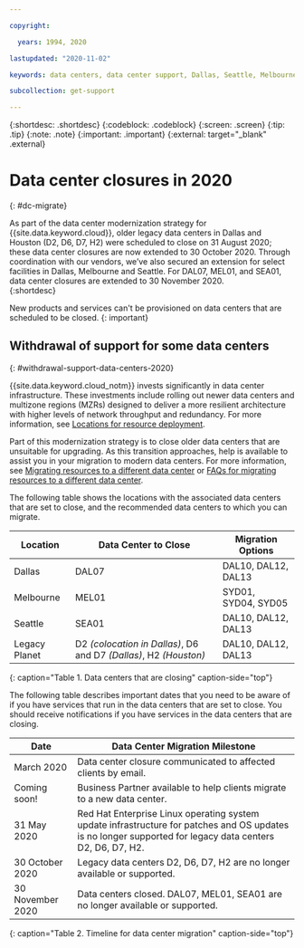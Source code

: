 ```yaml
---

copyright:

  years: 1994, 2020

lastupdated: "2020-11-02"

keywords: data centers, data center support, Dallas, Seattle, Melbourne, Houston, D2, D6, DAL07, SEA01, H2, MEL01, datacenter

subcollection: get-support

---
```


{:shortdesc: .shortdesc}
{:codeblock: .codeblock}
{:screen: .screen}
{:tip: .tip}
{:note: .note}
{:important: .important}
{:external: target="_blank" .external}

# Data center closures in 2020
{: #dc-migrate}

As part of the data center modernization strategy for {{site.data.keyword.cloud}}, older legacy data centers in Dallas and Houston (D2, D6, D7, H2) were scheduled to close on 31 August 2020; these data center closures are now extended to 30 October 2020. Through coordination with our vendors, we’ve also secured an extension for select facilities in Dallas, Melbourne and Seattle. For DAL07, MEL01, and SEA01, data center closures are extended to 30 November 2020.  
{:shortdesc}

New products and services can't be provisioned on data centers that are scheduled to be closed. 
{: important}


## Withdrawal of support for some data centers
{: #withdrawal-support-data-centers-2020}

{{site.data.keyword.cloud_notm}} invests significantly in data center infrastructure. These investments include rolling out newer data centers and multizone regions (MZRs) designed to deliver a more resilient architecture with higher levels of network throughput and redundancy. For more information, see [Locations for resource deployment](/docs/overview?topic=overview-locations).

Part of this modernization strategy is to close older data centers that are unsuitable for upgrading. As this transition approaches, help is available to assist you in your migration to modern data centers. For more information, see [Migrating resources to a different data center](/docs/account?topic=account-migrate-data-center) or [FAQs for migrating resources to a different data center](/docs/account?topic=account-faqs-dc-closure).

The following table shows the locations with the associated data centers that are set to close, and the recommended data centers to which you can migrate.  

| Location      | Data Center to Close |  Migration Options  |
|---------------|----------------------|---------------------|
| Dallas        | DAL07 | DAL10, DAL12, DAL13 | 
| Melbourne     | MEL01 | SYD01, SYD04, SYD05 |
| Seattle       | SEA01 | DAL10, DAL12, DAL13 |
| Legacy Planet | D2 *(colocation in Dallas)*, D6 and D7 *(Dallas)*, H2 *(Houston)*  | DAL10, DAL12, DAL13 |
{: caption="Table 1. Data centers that are closing" caption-side="top"}

The following table describes important dates that you need to be aware of if you have services that run in the data centers that are set to close. You should receive notifications if you have services in the data centers that are closing.

| Date           | Data Center Migration Milestone |
|----------------|---------------------------------|
| March 2020     | Data center closure communicated to affected clients by email. |
| Coming soon!   | Business Partner available to help clients migrate to a new data center. |
| 31 May 2020    | Red Hat Enterprise Linux operating system update infrastructure for patches and OS updates is no longer supported for legacy data centers D2, D6, D7, H2. |
| 30 October 2020 | Legacy data centers D2, D6, D7, H2 are no longer available or supported.   |
| 30 November 2020 | Data centers closed. DAL07, MEL01, SEA01 are no longer available or supported.   |
{: caption="Table 2. Timeline for data center migration" caption-side="top"}





